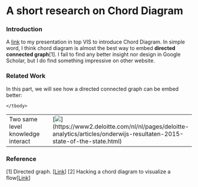 # A short research on Chord Diagram

### Introduction
A [link](https://sysu-zjw.github.io/5005TopVIS/) to my presentation in top VIS to introduce Chord Diagram. 
In simple word, I think chord diagram is almost the best way to embed **directed connected graph**[1]. I fail to find any better insight nor design in Google Scholar, but I do find something impressive on other website. 

### Related Work
In this part, we will see how a directed connected graph can be embed better:

<table border=0 >
    <tbody>
        <tr>
            <td  width="50%" align="left" valign="top">  Two same level knowledge interact </td>
            <td width="50%"> [<img src="https://github.com/sysu-zjw/MSBD-2018Fall/blob/master/img/5005Eassy/5005E1.png">](https://www2.deloitte.com/nl/nl/pages/deloitte-analytics/articles/onderwijs-resultaten-2015-state-of-the-state.html) </td>
        </tr>

    </tbody>
</table>




### Reference
[1] Directed graph. [[Link](https://en.wikipedia.org/wiki/Directed_graph)]
[2] Hacking a chord diagram to visualize a flow[[Link](https://www.visualcinnamon.com/2015/08/stretched-chord.html)]